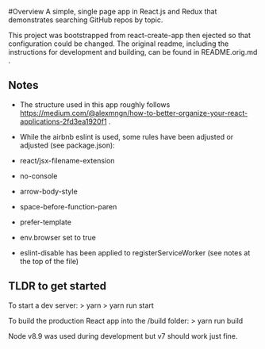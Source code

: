 #Overview
A simple, single page app in React.js and Redux that demonstrates searching GitHub repos by topic.

This project was bootstrapped from react-create-app then ejected so that configuration could be changed. The original readme, including the instructions for development and building, can be found in README.orig.md .

## Notes

* The structure used in this app roughly follows https://medium.com/@alexmngn/how-to-better-organize-your-react-applications-2fd3ea1920f1 .

* While the airbnb eslint is used, some rules have been adjusted or adjusted (see package.json):
 * react/jsx-filename-extension
 * no-console
 * arrow-body-style
 * space-before-function-paren
 * prefer-template
 * env.browser set to true
 * eslint-disable has been applied to registerServiceWorker (see notes at the top of the file)

## TLDR to get started

To start a dev server:
    > yarn
    > yarn run start

To build the production React app into the /build folder:
	> yarn run build

Node v8.9 was used during development but v7 should work just fine.
